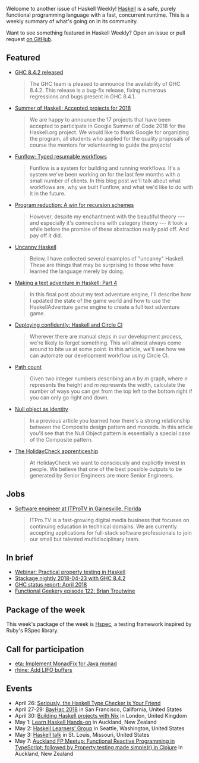 <!-- 2018-04-26 -->

Welcome to another issue of Haskell Weekly!
[Haskell](https://haskell-lang.org) is a safe, purely functional programming language with a fast, concurrent runtime.
This is a weekly summary of what's going on in its community.

Want to see something featured in Haskell Weekly?
Open an issue or pull request [on GitHub](https://github.com/haskellweekly/haskellweekly.github.io).

## Featured

-   [GHC 8.4.2 released](https://ghc.haskell.org/trac/ghc/blog/ghc-8.4.2-released)

    > The GHC team is pleased to announce the availability of GHC 8.4.2. This release is a bug-fix release, fixing numerous regressions and bugs present in GHC 8.4.1.

-   [Summer of Haskell: Accepted projects for 2018](https://summer.haskell.org/news/2018-04-23-accepted-projects.html)

    > We are happy to announce the 17 projects that have been accepted to participate in Google Summer of Code 2018 for the Haskell.org project. We would like to thank Google for organizing the program, all students who applied for the quality proposals of course the mentors for volunteering to guide the projects!

-   [Funflow: Typed resumable workflows](https://www.tweag.io/posts/2018-04-25-funflow.html)

    > Funflow is a system for building and running workflows. It's a system we've been working on for the last few months with a small number of clients. In this blog post we'll talk about what workflows are, why we built Funflow, and what we'd like to do with it in the future.

-   [Program reduction: A win for recursion schemes](http://newartisans.com/2018/04/win-for-recursion-schemes/)

    > However, despite my enchantment with the beautiful theory --- and especially it's connections with category theory --- it took a while before the promise of these abstraction really paid off. And pay off it did.

-   [Uncanny Haskell](http://blog.vmchale.com/article/uncanny-haskell)

    > Below, I have collected several examples of "uncanny" Haskell. These are things that may be surprising to those who have learned the language merely by doing.

-   [Making a text adventure in Haskell: Part 4](https://whatthefunctional.wordpress.com/2018/04/22/making-a-text-adventure-in-haskell-part-4/)

    > In this final post about my text adventure engine, I'll describe how I updated the state of the game world and how to use the HaskellAdventure game engine to create a full text adventure game.

-   [Deploying confidently: Haskell and Circle CI](https://mmhaskell.com/blog/2018/4/23/deploying-confidently-haskell-and-circle-ci)

    > Wherever there are manual steps in our development process, we're likely to forget something. This will almost always come around to bite us at some point. In this article, we'll see how we can automate our development workflow using Circle CI.

-   [Path count](http://www.adomokos.com/2018/04/path-count.html)

    > Given two integer numbers describing an *n* by *m* graph, where *n* represents the height and *m* represents the width, calculate the number of ways you can get from the top left to the bottom right if you can only go right and down.


-   [Null object as identity](http://blog.ploeh.dk/2018/04/23/null-object-as-identity/)

    > In a previous article you learned how there's a strong relationship between the Composite design pattern and monoids. In this article you'll see that the Null Object pattern is essentially a special case of the Composite pattern.

-   [The HolidayCheck apprenticeship](https://techblog.holidaycheck.com/post/2018/04/20/holidaycheck-apprenticeship)

    > At HolidayCheck we want to consciously and explicitly invest in people. We believe that one of the best possible outputs to be generated by Senior Engineers are more Senior Engineers.

## Jobs

-   [Software engineer at ITProTV in Gainesville, Florida](https://functionaljobs.com/jobs/9080-software-engineer-developer-at-itprotv)

    > ITPro.TV is a fast-growing digital media business that focuses on continuing education in technical domains. We are currently accepting applications for full-stack software professionals to join our small but talented multidisciplinary team.

## In brief

-   [Webinar: Practical property testing in Haskell](https://www.fpcomplete.com/practical_property_testing_in_haskell)
-   [Stackage nightly 2018-04-23 with GHC 8.4.2](https://www.stackage.org/nightly-2018-04-23)
-   [GHC status report: April 2018](https://ghc.haskell.org/trac/ghc/wiki/Status/Apr18?version=13)
-   [Functional Geekery episode 122: Brian Troutwine](https://www.functionalgeekery.com/episode-122-brian-troutwine/)

## Package of the week

This week's package of the week is [Hspec](https://www.stackage.org/nightly-2018-04-25/package/hspec-2.5.0),
a testing framework inspired by Ruby's RSpec library.

## Call for participation

-   [eta: Implement MonadFix for Java monad](https://github.com/typelead/eta/issues/739)
-   [rhine: Add LIFO buffers](https://github.com/turion/rhine/issues/34)

## Events

-   April 26: [Seriously, the Haskell Type Checker is Your Friend](https://www.meetup.com/denverfp/events/248406761/)
-   April 27-29: [BayHac 2018](https://wiki.haskell.org/BayHac2018) in San Francisco, California, United States
-   April 30: [Building Haskell projects with Nix](https://www.meetup.com/NixOS-London/events/249577540/) in London, United Kingdom
-   May 1: [Learn Haskell Hands-on](https://www.meetup.com/Functional-Programming-Auckland/events/249857325/) in Auckland, New Zealand
-   May 2: [Haskell Learners' Group](https://www.meetup.com/SEAHUG/events/249048859/) in Seattle, Washington, United States
-   May 3: [Haskell talk](https://www.meetup.com/STL-Polyglots/events/247260162/) in St. Louis, Missouri, United States
-   May 7: [Auckland FP Meetup: Functional Reactive Programming in TypeScript; followed by Property testing made simple(r) in Clojure](https://www.meetup.com/Functional-Programming-Auckland/events/249958154/) in Auckland, New Zealand
